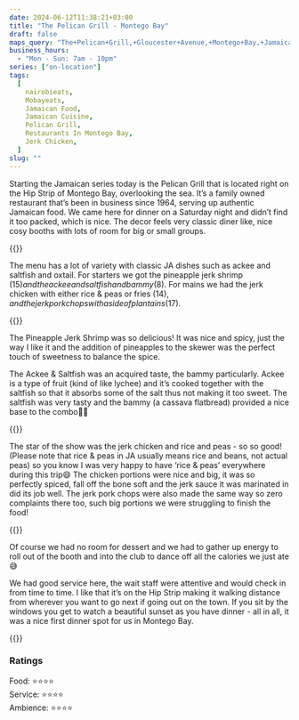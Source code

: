 ```yaml
---
date: 2024-06-12T11:38:21+03:00
title: "The Pelican Grill - Montego Bay"
draft: false
maps_query: "The+Pelican+Grill,+Gloucester+Avenue,+Montego+Bay,+Jamaica"
business_hours:
  - "Mon - Sun: 7am - 10pm"
series: ["on-location"]
tags:
  [
    nairobieats,
    Mobayeats,
    Jamaican Food,
    Jamaican Cuisine,
    Pelican Grill,
    Restaurants In Montego Bay,
    Jerk Chicken,
  ]
slug: ""
---
```


Starting the Jamaican series today is the Pelican Grill that is located right on the Hip Strip of Montego Bay, overlooking the sea. It’s a family owned restaurant that’s been in business since 1964, serving up authentic Jamaican food. We came here for dinner on a Saturday night and didn’t find it too packed, which is nice. The decor feels very classic diner like, nice cosy booths with lots of room for big or small groups.

{{<image-gallery key="pelican-grill" titles="pelican-grill08 pelican-grill09 pelican-grill10 pelican-grill11">}}

The menu has a lot of variety with classic JA dishes such as ackee and saltfish and oxtail. For starters we got the pineapple jerk shrimp ($15) and the ackee and saltfish and bammy ($8). For mains we had the jerk chicken with either rice & peas or fries ($14), and the jerk pork chops with a side of plantains ($17).

{{<image-gallery key="pelican-grill" titles="pelican-grill14 pelican-grill15 pelican-grill16 pelican-grill17">}}

The Pineapple Jerk Shrimp was so delicious! It was nice and spicy, just the way I like it and the addition of pineapples to the skewer was the perfect touch of sweetness to balance the spice.

The Ackee & Saltfish was an acquired taste, the bammy particularly. Ackee is a type of fruit (kind of like lychee) and it’s cooked together with the saltfish so that it absorbs some of the salt thus not making it too sweet. The saltfish was very tasty and the bammy (a cassava flatbread) provided a nice base to the combo👌🏾

{{<image-gallery key="pelican-grill" titles="pelican-grill01 pelican-grill02 pelican-grill03 pelican-grill04" >}}

The star of the show was the jerk chicken and rice and peas - so so good! (Please note that rice & peas in JA usually means rice and beans, not actual peas) so you know I was very happy to have ‘rice & peas’ everywhere during this trip😄 The chicken portions were nice and big, it was so perfectly spiced, fall off the bone soft and the jerk sauce it was marinated in did its job well. The jerk pork chops were also made the same way so zero complaints there too, such big portions we were struggling to finish the food!

{{<image-gallery key="pelican-grill" titles="pelican-grill05 pelican-grill06 pelican-grill07" >}}

Of course we had no room for dessert and we had to gather up energy to roll out of the booth and into the club to dance off all the calories we just ate😅

We had good service here, the wait staff were attentive and would check in from time to time. I like that it’s on the Hip Strip making it walking distance from wherever you want to go next if going out on the town. If you sit by the windows you get to watch a beautiful sunset as you have dinner - all in all, it was a nice first dinner spot for us in Montego Bay.

{{<image-gallery key="pelican-grill" titles="pelican-grill12 pelican-grill13" >}}

### Ratings

Food: ⭐️⭐️⭐️⭐️<br>
Service: ⭐️⭐️⭐️⭐️<br>
Ambience: ⭐️⭐️⭐️⭐️<br>
